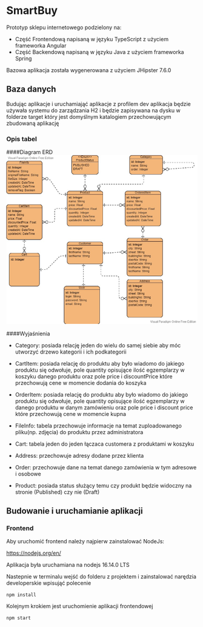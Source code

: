 # SmartBuy

Prototyp sklepu internetowego podzielony na:

- Część Frontendową napisaną w języku TypeScript z użyciem frameworka Angular
- Część Backendową napisaną w języku Java z użyciem frameworka Spring

Bazowa aplikacja została wygenerowana z użyciem JHipster 7.6.0

## Baza danych

Budując aplikacje i uruchamiająć aplikacje z profilem dev
aplikacja będzie używała systemu do zarządzania H2 i będzie zapisywana na dysku w folderze target który jest domyślnym katalogiem przechowującym zbudowaną aplikację

### Opis tabel

####Diagram ERD
![image info](ERD.jpg)

####Wyjaśnienia

- Category: posiada relację jeden do wielu do samej siebie aby móc utworzyć drzewo kategorii i ich podkategorii

- CartItem: posiada relację do produktu aby było wiadomo do jakiego produktu się odwołuje, pole quantity opisujące ilość egzemplarzy w koszyku danego produktu oraz pole price i discountPrice które przechowują cene w momencie dodania do koszyka

- OrderItem: posiada relację do produktu aby było wiadomo do jakiego produktu się odwołuje, pole quantity opisujące ilość egzemplarzy w danego produktu w danym zamówieniu oraz pole price i discount price które przechowują cene w momencie kupna

- FileInfo: tabela przechowuje informacje na temat zuploadowanego pliku(np. zdjęcia) do produktu przez administratora

- Cart: tabela jeden do jeden łączaca customera z produktami w koszyku

- Address: przechowuje adresy dodane przez klienta

- Order: przechowuje dane na temat danego zamówienia w tym adresowe i osobowe

- Product: posiada status służący temu czy produkt będzie widoczny na stronie (Published) czy nie (Draft)

## Budowanie i uruchamianie aplikacji

### Frontend

Aby uruchomić frontend należy najpierw zainstalować NodeJs:

https://nodejs.org/en/

Aplikacja była uruchamiana na nodejs 16.14.0 LTS

Nastepnie w terminalu wejść do folderu z projektem i zainstalować narędzia developerskie wpisująć polecenie

```
npm install
```

Kolejnym krokiem jest uruchomienie aplikacji frontendowej

```
npm start
```
